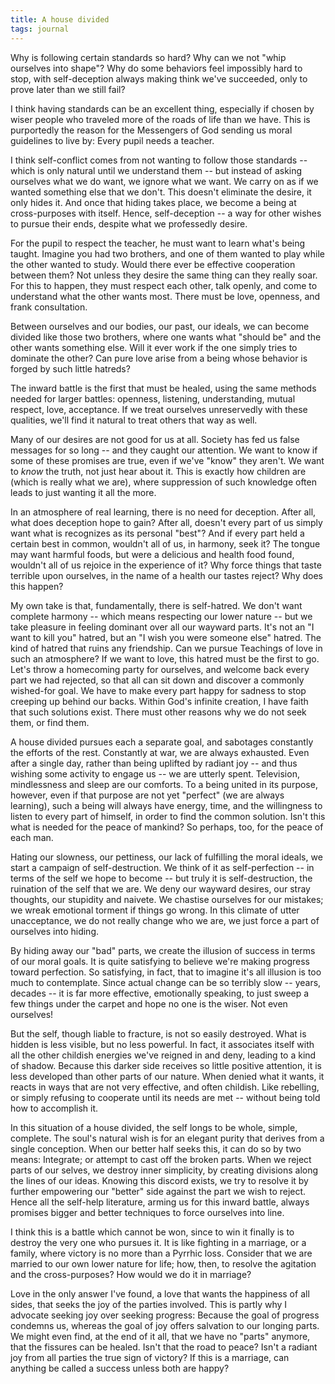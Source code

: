```yaml
---
title: A house divided
tags: journal
---
```


Why is following certain standards so hard?  Why can we not "whip
ourselves into shape"?  Why do some behaviors feel impossibly hard to
stop, with self-deception always making think we've succeeded, only to
prove later than we still fail?

I think having standards can be an excellent thing, especially if chosen
by wiser people who traveled more of the roads of life than we have.
This is purportedly the reason for the Messengers of God sending us
moral guidelines to live by: Every pupil needs a teacher.

I think self-conflict comes from not wanting to follow those standards
-- which is only natural until we understand them -- but instead of
asking ourselves what we do want, we ignore what we want.  We carry on
as if we wanted something else that we don't.  This doesn't eliminate
the desire, it only hides it.  And once that hiding takes place, we
become a being at cross-purposes with itself.  Hence, self-deception --
a way for other wishes to pursue their ends, despite what we professedly
desire.

For the pupil to respect the teacher, he must want to learn what's being
taught.  Imagine you had two brothers, and one of them wanted to play
while the other wanted to study.  Would there ever be effective
cooperation between them?  Not unless they desire the same thing can
they really soar.  For this to happen, they must respect each other,
talk openly, and come to understand what the other wants most.  There
must be love, openness, and frank consultation.

Between ourselves and our bodies, our past, our ideals, we can become
divided like those two brothers, where one wants what "should be" and
the other wants something else.  Will it ever work if the one simply
tries to dominate the other?  Can pure love arise from a being whose
behavior is forged by such little hatreds?

The inward battle is the first that must be healed, using the same
methods needed for larger battles: openness, listening, understanding,
mutual respect, love, acceptance.  If we treat ourselves unreservedly
with these qualities, we'll find it natural to treat others that way as
well.

Many of our desires are not good for us at all.  Society has fed us
false messages for so long -- and they caught our attention.  We want to
know if some of these promises are true, even if we've "know" they
aren't.  We want to *know* the truth, not just hear about it.  This is
exactly how children are (which is really what we are), where
suppression of such knowledge often leads to just wanting it all the
more.

In an atmosphere of real learning, there is no need for deception. After
all, what does deception hope to gain?  After all, doesn't every part of
us simply want what is recognizes as its personal "best"?  And if every
part held a certain best in common, wouldn't all of us, in harmony, seek
it?  The tongue may want harmful foods, but were a delicious and health
food found, wouldn't all of us rejoice in the experience of it?  Why
force things that taste terrible upon ourselves, in the name of a health
our tastes reject?  Why does this happen?

My own take is that, fundamentally, there is self-hatred.  We don't want
complete harmony -- which means respecting our lower nature -- but we
take pleasure in feeling dominant over all our wayward parts. It's not
an "I want to kill you" hatred, but an "I wish you were someone else"
hatred.  The kind of hatred that ruins any friendship. Can we pursue
Teachings of love in such an atmosphere?  If we want to love, this
hatred must be the first to go.  Let's throw a homecoming party for
ourselves, and welcome back every part we had rejected, so that all can
sit down and discover a commonly wished-for goal.  We have to make every
part happy for sadness to stop creeping up behind our backs.  Within
God's infinite creation, I have faith that such solutions exist.  There
must other reasons why we do not seek them, or find them.

A house divided pursues each a separate goal, and sabotages constantly
the efforts of the rest.  Constantly at war, we are always
exhausted. Even after a single day, rather than being uplifted by
radiant joy -- and thus wishing some activity to engage us -- we are
utterly spent. Television, mindlessness and sleep are our comforts.  To
a being united in its purpose, however, even if that purpose are not yet
"perfect" (we are always learning), such a being will always have
energy, time, and the willingness to listen to every part of himself, in
order to find the common solution.  Isn't this what is needed for the
peace of mankind?  So perhaps, too, for the peace of each man.

Hating our slowness, our pettiness, our lack of fulfilling the moral
ideals, we start a campaign of self-destruction.  We think of it as
self-perfection -- in terms of the self we hope to become -- but truly
it is self-destruction, the ruination of the self that we are.  We deny
our wayward desires, our stray thoughts, our stupidity and naivete.  We
chastise ourselves for our mistakes; we wreak emotional torment if
things go wrong.  In this climate of utter unacceptance, we do not
really change who we are, we just force a part of ourselves into hiding.

By hiding away our "bad" parts, we create the illusion of success in
terms of our moral goals.  It is quite satisfying to believe we're
making progress toward perfection.  So satisfying, in fact, that to
imagine it's all illusion is too much to contemplate.  Since actual
change can be so terribly slow -- years, decades -- it is far more
effective, emotionally speaking, to just sweep a few things under the
carpet and hope no one is the wiser.  Not even ourselves!

But the self, though liable to fracture, is not so easily destroyed.
What is hidden is less visible, but no less powerful.  In fact, it
associates itself with all the other childish energies we've reigned in
and deny, leading to a kind of shadow.  Because this darker side
receives so little positive attention, it is less developed than other
parts of our nature.  When denied what it wants, it reacts in ways that
are not very effective, and often childish.  Like rebelling, or simply
refusing to cooperate until its needs are met -- without being told how
to accomplish it.

In this situation of a house divided, the self longs to be whole,
simple, complete.  The soul's natural wish is for an elegant purity that
derives from a single conception.  When our better half seeks this, it
can do so by two means: Integrate; or attempt to cast off the broken
parts.  When we reject parts of our selves, we destroy inner simplicity,
by creating divisions along the lines of our ideas.  Knowing this
discord exists, we try to resolve it by further empowering our "better"
side against the part we wish to reject.  Hence all the self-help
literature, arming us for this inward battle, always promises bigger and
better techniques to force ourselves into line.

I think this is a battle which cannot be won, since to win it finally is
to destroy the very one who pursues it.  It is like fighting in a
marriage, or a family, where victory is no more than a Pyrrhic loss.
Consider that we are married to our own lower nature for life; how,
then, to resolve the agitation and the cross-purposes?  How would we do
it in marriage?

Love in the only answer I've found, a love that wants the happiness of
all sides, that seeks the joy of the parties involved.  This is partly
why I advocate seeking joy over seeking progress: Because the goal of
progress condemns us, whereas the goal of joy offers salvation to our
longing parts.  We might even find, at the end of it all, that we have
no "parts" anymore, that the fissures can be healed.  Isn't that the
road to peace?  Isn't a radiant joy from all parties the true sign of
victory?  If this is a marriage, can anything be called a success unless
both are happy?


